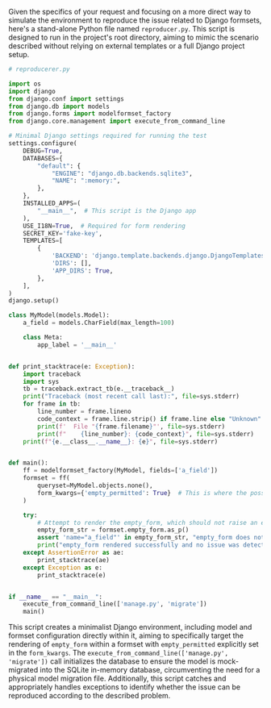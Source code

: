Given the specifics of your request and focusing on a more direct way to simulate the environment to reproduce the issue related to Django formsets, here's a stand-alone Python file named `reproducer.py`. This script is designed to run in the project's root directory, aiming to mimic the scenario described without relying on external templates or a full Django project setup.

```python
# reproducerer.py

import os
import django
from django.conf import settings
from django.db import models
from django.forms import modelformset_factory
from django.core.management import execute_from_command_line

# Minimal Django settings required for running the test
settings.configure(
    DEBUG=True,
    DATABASES={
        "default": {
            "ENGINE": "django.db.backends.sqlite3",
            "NAME": ":memory:",
        },
    },
    INSTALLED_APPS=(
        "__main__",  # This script is the Django app
    ),
    USE_I18N=True,  # Required for form rendering
    SECRET_KEY='fake-key',
    TEMPLATES=[
        {
            'BACKEND': 'django.template.backends.django.DjangoTemplates',
            'DIRS': [],
            'APP_DIRS': True,
        },
    ],
)
django.setup()

class MyModel(models.Model):
    a_field = models.CharField(max_length=100)

    class Meta:
        app_label = '__main__'


def print_stacktrace(e: Exception):
    import traceback
    import sys
    tb = traceback.extract_tb(e.__traceback__)
    print("Traceback (most recent call last):", file=sys.stderr)
    for frame in tb:
        line_number = frame.lineno
        code_context = frame.line.strip() if frame.line else "Unknown"
        print(f'  File "{frame.filename}"', file=sys.stderr)
        print(f"    {line_number}: {code_context}", file=sys.stderr)
    print(f"{e.__class__.__name__}: {e}", file=sys.stderr)


def main():
    ff = modelformset_factory(MyModel, fields=['a_field'])
    formset = ff(
        queryset=MyModel.objects.none(),
        form_kwargs={'empty_permitted': True}  # This is where the possible issue is
    )

    try:
        # Attempt to render the empty_form, which should not raise an error if everything works correctly
        empty_form_str = formset.empty_form.as_p()
        assert 'name="a_field"' in empty_form_str, "empty_form does not render correctly"
        print("empty_form rendered successfully and no issue was detected.")
    except AssertionError as ae:
        print_stacktrace(ae)
    except Exception as e:
        print_stacktrace(e)


if __name__ == "__main__":
    execute_from_command_line(['manage.py', 'migrate'])
    main()
```

This script creates a minimalist Django environment, including model and formset configuration directly within it, aiming to specifically target the rendering of `empty_form` within a formset with `empty_permitted` explicitly set in the `form_kwargs`. The `execute_from_command_line(['manage.py', 'migrate'])` call initializes the database to ensure the model is mock-migrated into the SQLite in-memory database, circumventing the need for a physical model migration file. Additionally, this script catches and appropriately handles exceptions to identify whether the issue can be reproduced according to the described problem.